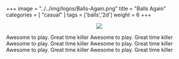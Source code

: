 +++
image = "../../img/logos/Balls-Again.png"
title = "Balls Again"
categories = [ "casual" ]
tags = ['balls','2d']
weight = 6
+++

<a target="_blank" href="https://play.google.com/store/apps/details?id=io.yarsa.games.ballsagain">
    <center>
        <img align="middle" src="../../img/logos/google.png">
    </center>
</a>

Awesome to play.
Great time killer
Awesome to play.
Great time killer
Awesome to play.
Great time killer
Awesome to play.
Great time killer
Awesome to play.
Great time killer
Awesome to play.
Great time killer
